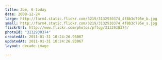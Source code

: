 ```yaml
---
title: Zoë, 6 today
date: 2008-12-24
large: http://farm4.static.flickr.com/3219/3132930374_4f8b3c795e_b.jpg
small: http://farm4.static.flickr.com/3219/3132930374_4f8b3c795e_s.jpg
flickrUrl: http://www.flickr.com/photos/pftqg/3132930374/
photoId: "3132930374"
createdAt: 2011-01-31 10:24:26.93067
updatedAt: 2011-01-31 10:24:26.93067
layout: decade-image

---
```


